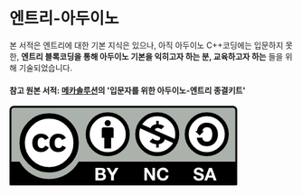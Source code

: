 # 엔트리-아두이노

본 서적은 엔트리에 대한 기본 지식은 있으나, 아직 아두이노 C++코딩에는 입문하지 못한,  **엔트리 블록코딩을 통해 아두이노 기본을 익히고자 하는 분, 교육하고자 하는** 들을 위해 기술되었습니다.

#### 참고 원본 서적: [메카솔루션](https://blog.naver.com/roboholic84)의 '입문자를 위한 아두이노-엔트리 종결키트'

![](.gitbook/assets/image.png)

